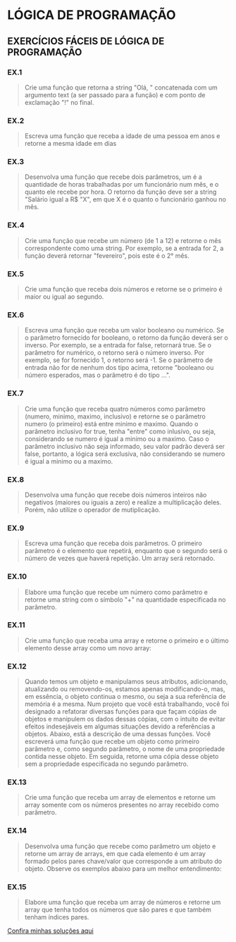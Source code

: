 
# LÓGICA DE PROGRAMAÇÃO
## EXERCÍCIOS FÁCEIS DE LÓGICA DE PROGRAMAÇÃO

### EX.1

> Crie uma função que retorna a string "Olá, " concatenada com um argumento text (a ser passado para a função) e com ponto de exclamação "!" no final.
> 

### EX.2

> Escreva uma função que receba a idade de uma pessoa em anos e retorne a mesma idade em dias
> 

### EX.3

> Desenvolva uma função que recebe dois parâmetros, um é a quantidade de horas trabalhadas por um funcionário num mês, e o quanto ele recebe por hora. O retorno da função deve ser a string "Salário igual a R$ "X", em que X é o quanto o funcionário ganhou no mês.
> 

### EX.4

> Crie uma função que recebe um número (de 1 a 12 e retorne o mês correspondente como uma string. Por exemplo, se a entrada for 2, a função deverá retornar "fevereiro", pois este é o 2° mês.
> 

### EX.5

> Crie uma função que receba dois números e retorne se o primeiro é maior ou igual ao segundo.
> 

### EX.6

> Escreva uma função que receba um valor booleano ou numérico. Se o parâmetro fornecido for booleano, o retorno da função deverá ser o inverso. Por exemplo, se a entrada for false, retornará true. Se o parâmetro for numérico, o retorno será o número inverso. Por exemplo, se for fornecido 1, o retorno será 1. Se o parâmetro de entrada não for de nenhum dos tipo acima, retorne "booleano ou número esperados, mas o parâmetro é do tipo ...".
> 

### EX.7

> Crie uma função que receba quatro números como parâmetro (numero, minimo, maximo, inclusivo) e retorne se o parâmetro numero (o primeiro) está entre minimo e maximo. Quando o parâmetro inclusivo for true, tenha "entre" como inlusivo, ou seja, considerando se numero é igual a minimo ou a maximo. Caso o parâmetro inclusivo não seja informado, seu valor padrão deverá ser false, portanto, a lógica será exclusiva, não considerando se numero é igual a minimo ou a maximo.
> 

### EX.8

> Desenvolva uma função que recebe dois números inteiros não negativos (maiores ou iguais a zero) e realize a multiplicação deles. Porém, não utilize o operador de mutiplicação.
> 

### EX.9

> Escreva uma função que receba dois parâmetros. O primeiro parâmetro é o elemento que repetirá, enquanto que o segundo será o número de vezes que haverá repetição. Um array será retornado.
> 

### EX.10

> Elabore uma função que recebe um número como parâmetro e retorne uma string com o símbolo "+" na quantidade especificada no parâmetro.
> 

### EX.11

> Crie uma função que receba uma array e retorne o primeiro e o último elemento desse array como um novo array:
> 

### EX.12

> Quando temos um objeto e manipulamos seus atributos, adicionando, atualizando ou removendo-os, estamos apenas modificando-o, mas, em essência, o objeto continua o mesmo, ou seja a sua referência de memória é a mesma.  Num projeto que você está trabalhando, você foi designado a refatorar diversas funções para que façam cópias de objetos e manipulem os dados dessas cópias, com o intuito de evitar efeitos indesejáveis em algumas situações devido a referências a objetos. Abaixo, está a descrição de uma dessas funções. Você escreverá uma função que recebe um objeto como primeiro parâmetro e, como segundo parâmetro, o nome de uma propriedade contida nesse objeto. Em seguida, retorne uma cópia desse objeto sem a propriedade especificada no segundo parâmetro.
> 

### EX.13

> Crie uma função que receba um array de elementos e retorne um array somente com os números presentes no array recebido como parâmetro.
> 

### EX.14

> Desenvolva uma função que recebe como parâmetro um objeto e retorne um array de arrays, em que cada elemento é um array formado pelos pares chave/valor que corresponde a um atributo do objeto. Observe os exemplos abaixo para um melhor entendimento:
> 

### EX.15

> Elabore uma função que receba um array de números e retorne um array que tenha todos os números que são pares e que também tenham índices pares.


[Confira minhas soluções aqui](ex-faceis.js)